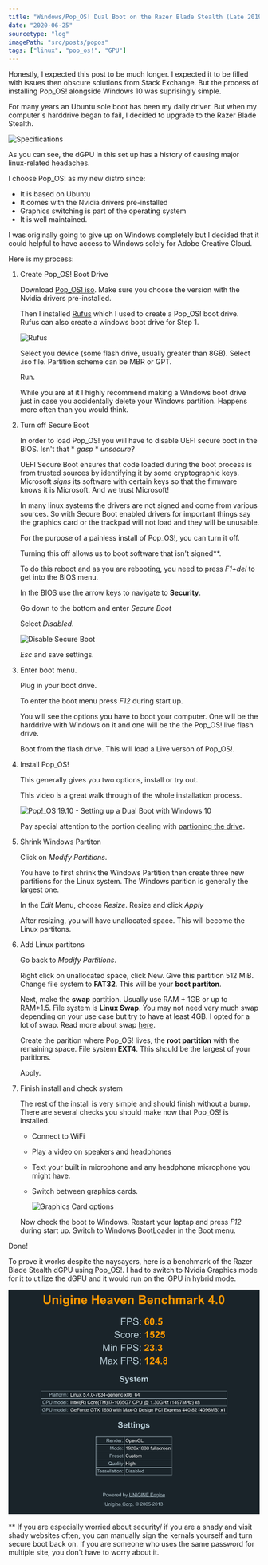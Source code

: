 ```yaml
---
title: "Windows/Pop_OS! Dual Boot on the Razer Blade Stealth (Late 2019)"
date: "2020-06-25"
sourcetype: "log"
imagePath: "src/posts/popos"
tags: ["linux", "pop_os!", "GPU"]
---
```


Honestly, I expected this post to be much longer. I expected it to be filled with issues then obscure solutions from Stack Exchange. But the process of installing Pop_OS! alongside Windows 10 was suprisingly simple. 

For many years an Ubuntu sole boot has been my daily driver. But when my computer's harddrive began to fail, I decided to upgrade to the Razer Blade Stealth. 

![Specifications](/home/akh/myprojects/pweb/neofetch.png)

As you can see, the dGPU in this set up has a history of causing major linux-related headaches.

I choose Pop_OS! as my new distro since:
* It is based on Ubuntu 
* It comes with the Nvidia drivers pre-installed 
* Graphics switching is part of the operating system
* It is well maintained.

I was originally going to give up on Windows completely but I decided that it could helpful to have access to Windows solely for Adobe Creative Cloud. 


Here is my process:

1. Create Pop_OS! Boot Drive 

    Download [Pop_OS! iso](https://pop.system76.com/). Make sure you choose the version with the Nvidia drivers pre-installed. 

    Then I installed [Rufus](https://rufus.ie/) which I used to create a Pop_OS! boot drive. Rufus can also create a windows boot drive for Step 1.

    ![Rufus](/home/akh/myprojects/pweb/rufus.png)

    Select you device (some flash drive, usually greater than 8GB). Select .iso file. Partition scheme can be MBR or GPT.

    Run. 

    While you are at it I highly recommend making a Windows boot drive just in case you accidentally delete your Windows partition. Happens more often than you would think. 

2. Turn off Secure Boot 

    In order to load Pop_OS! you will have to disable UEFI secure boot in the BIOS. Isn't that * *gasp* *  *unsecure*?

    UEFI Secure Boot ensures that code loaded during the boot process is from trusted sources by identifying it by some cryptographic keys. Microsoft *signs* its software with certain keys so that the firmware knows it is Microsoft. And we trust Microsoft!

    In many linux systems the drivers are not signed and come from various sources. So with Secure Boot enabled drivers for important things say the graphics card or the trackpad will not load and they will be unusable. 

    For the purpose of a painless install of Pop_OS!, you can turn it off. 

    Turning this off allows us to boot software that isn't signed**.

    To do this reboot and as you are rebooting, you need to press *F1+del* to get into the BIOS menu. 

    In the BIOS use the arrow keys to navigate to **Security**.

    Go down to the bottom and enter *Secure Boot* 

    Select *Disabled*. 

    ![Disable Secure Boot](/home/akh/myprojects/pweb/IMG_0663.jpg)

    *Esc* and save settings.


3. Enter boot menu.

    Plug in your boot drive. 

    To enter the boot menu press *F12* during start up. 

    You will see the options you have to boot your computer.  One will be the harddrive with Windows on it and one will be the the Pop_OS! live flash drive.
    
    Boot from the flash drive. This will load a Live verson of Pop_OS!. 

4. Install Pop_OS!

    This generally gives you two options, install or try out.

    This video is a great walk through of the whole installation process. 

    ![Pop!_OS 19.10 - Setting up a Dual Boot with Windows 10](https://www.youtube.com/watch?v=CozK7sJ8UMs)


    Pay special attention to the portion dealing with [partioning the drive](https://youtu.be/CozK7sJ8UMs?t=705).

5. Shrink Windows Partiton

    Click on *Modify Partitions*.

    You have to first shrink the Windows Partition then create three new partitions for the Linux system. The Windows parition is generally the largest one.

    In the  *Edit* Menu, choose *Resize*. Resize and click *Apply*

    After resizing, you will have unallocated space. This will become the Linux partitons.

6. Add Linux partitons 

    Go back to *Modify Partitions*.

    Right click on unallocated space, click New. Give this partition 512 MiB. Change file system to **FAT32**. This will be your **boot partiton**. 

    Next, make the **swap** partition. Usually use RAM + 1GB or up to RAM*1.5. File system is **Linux Swap**. You may not need very much swap depending on your use case but try to have at least 4GB. I opted for a lot of swap. Read more about swap [here](https://opensource.com/article/18/9/swap-space-linux-systems).

    Create the parition where Pop_OS! lives, the **root partition** with the remaining space. File system **EXT4**. This should be the largest of your paritions.

    Apply. 

7. Finish install and check system 

    The rest of the install is very simple and should finish without a bump. There are several checks you should make now that Pop_OS! is installed. 

    * Connect to WiFi 
    * Play a video on speakers and headphones 
    * Text your built in microphone and any headphone microphone you might have. 
    * Switch between graphics cards. 

        ![Graphics Card options](/home/akh/myprojects/pweb/switching.png)

    Now check the boot to Windows. Restart your laptap and press *F12* during start up. Switch to Windows BootLoader in the Boot menu. 

Done! 


To prove it works despite the naysayers, here is a benchmark of the Razer Blade Stealth dGPU using Pop_OS!. I had to switch to Nvidia Graphics mode for it to utilize the dGPU and it would run on the iGPU in hybrid mode. 

![Benchmark](bench.png)





** If you are especially worried about security/ if you are a shady and visit shady websites often, you can manually sign the kernals yourself and turn secure boot back on. If you are someone who uses the same password for multiple site, you don't have to worry about it. 









    

